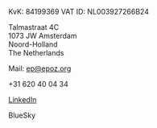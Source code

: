 KvK: 84199369
VAT ID: NL003927266B24

Talmastraat 4C  
1073 JW Amsterdam  
Noord-Holland  
The Netherlands

Mail: ep@epoz.org

+31 620 40 04 34

[LinkedIn](https://www.linkedin.com/in/eposthumus/)

BlueSky
